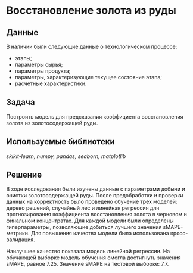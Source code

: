 # Восстановление золота из руды

## Данные

В наличии были следующие данные о технологическом процессе:
- этапы;
- параметры сырья;
- параметры продукта;
- параметры, характеризующие текущее состояние этапа;
- расчетные характеристики.

## Задача

Построить модель для предсказания коэффициента восстановления золота из золотосодержащей руды.

## Используемые библиотеки
*skikit-learn, numpy, pandas, seaborn, matplotlib*

## Решение

В ходе исследования были изучены данные с параметрами добычи и очистки золотосодержащей руды. После предобработки и проверки данных на корректность было проведено обучение трех моделей: дерево решений, случайный лес и линейная регрессия для прогнозирования коэффициента восстановления золота в черновом и финальном концентратах. Для каждой модели были определены гиперпараметры, позволяющие добиться лучшего значения sMAPE-метрики. Для повышения качества модели была использована кросс-валидация.

Наилучшее качество показала модель линейной регрессии. На обучающей выборке модель обучения смогла достигнуть значения sMAPE, равное 7.25. Значение sMAPE на тестовой выборке: 7.7.
